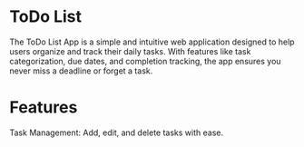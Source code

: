 # ToDo List 
The ToDo List App is a simple and intuitive web application designed to help users organize and track their daily tasks. With features like task categorization, due dates, and completion tracking, the app ensures you never miss a deadline or forget a task.
# Features
Task Management: Add, edit, and delete tasks with ease.
